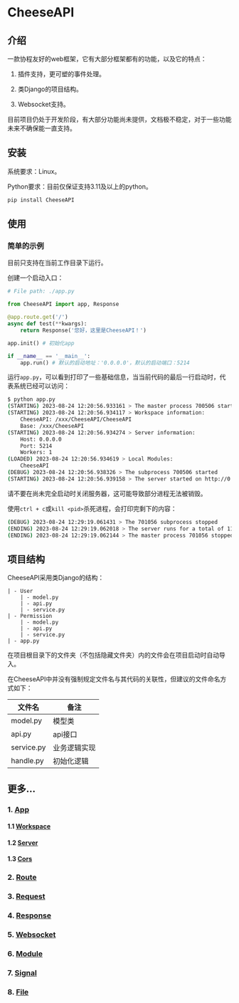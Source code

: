 # **CheeseAPI**

## **介绍**

一款协程友好的web框架，它有大部分框架都有的功能，以及它的特点：

1. 插件支持，更可塑的事件处理。

2. 类Django的项目结构。

3. Websocket支持。

目前项目仍处于开发阶段，有大部分功能尚未提供，文档极不稳定，对于一些功能未来不确保能一直支持。

## **安装**

系统要求：Linux。

Python要求：目前仅保证支持3.11及以上的python。

```bash
pip install CheeseAPI
```

## **使用**

### **简单的示例**

目前只支持在当前工作目录下运行。

创建一个启动入口：

```python
# File path: ./app.py

from CheeseAPI import app, Response

@app.route.get('/')
async def test(**kwargs):
    return Response('您好，这里是CheeseAPI！')

app.init() # 初始化app

if __name__ == '__main__':
    app.run() # 默认的启动地址：'0.0.0.0'，默认的启动端口：5214
```

运行`app.py`，可以看到打印了一些基础信息，当当前代码的最后一行启动时，代表系统已经可以访问：

```bash
$ python app.py
(STARTING) 2023-08-24 12:20:56.933161 > The master process 700506 started
(STARTING) 2023-08-24 12:20:56.934117 > Workspace information:
    CheeseAPI: /xxx/CheeseAPI/CheeseAPI
    Base: /xxx/CheeseAPI
(STARTING) 2023-08-24 12:20:56.934274 > Server information:
    Host: 0.0.0.0
    Port: 5214
    Workers: 1
(LOADED) 2023-08-24 12:20:56.934619 > Local Modules:
    CheeseAPI
(DEBUG) 2023-08-24 12:20:56.938326 > The subprocess 700506 started
(STARTING) 2023-08-24 12:20:56.939158 > The server started on http://0.0.0.0:5214
```

请不要在尚未完全启动时关闭服务器，这可能导致部分进程无法被销毁。

使用`ctrl + c`或`kill <pid>`杀死进程，会打印完剩下的内容：

```bash
(DEBUG) 2023-08-24 12:29:19.061431 > The 701056 subprocess stopped
(ENDING) 2023-08-24 12:29:19.062018 > The server runs for a total of 11.326843 seconds
(ENDING) 2023-08-24 12:29:19.062144 > The master process 701056 stopped
```

## **项目结构**

CheeseAPI采用类Django的结构：

```
| - User
    | - model.py
    | - api.py
    | - service.py
| - Permission
    | - model.py
    | - api.py
    | - service.py
| - app.py
```

在项目根目录下的文件夹（不包括隐藏文件夹）内的文件会在项目启动时自动导入。

在CheeseAPI中并没有强制规定文件名与其代码的关联性，但建议的文件命名方式如下：

| 文件名 | 备注 |
| - | - |
| model.py | 模型类 |
| api.py | api接口 |
| service.py | 业务逻辑实现 |
| handle.py | 初始化逻辑 |

## **更多...**

### 1. [**App**](https://github.com/CheeseUnknown/CheeseAPI/blob/master/documents/App.md)

#### 1.1 [**Workspace**](https://github.com/CheeseUnknown/CheeseAPI/blob/master/documents/App/Workspace.md)

#### 1.2 [**Server**](https://github.com/CheeseUnknown/CheeseAPI/blob/master/documents/App/Server.md)

#### 1.3 [**Cors**](https://github.com/CheeseUnknown/CheeseAPI/blob/master/documents/App/Cors.md)

### 2. [**Route**](https://github.com/CheeseUnknown/CheeseAPI/blob/master/documents/Route.md)

### 3. [**Request**](https://github.com/CheeseUnknown/CheeseAPI/blob/master/documents/Request.md)

### 4. [**Response**](https://github.com/CheeseUnknown/CheeseAPI/blob/master/documents/Response.md)

### 5. [**Websocket**](https://github.com/CheeseUnknown/CheeseAPI/blob/master/documents/Websocket.md)

### 6. [**Module**](https://github.com/CheeseUnknown/CheeseAPI/blob/master/documents/Module.md)

### 7. [**Signal**](https://github.com/CheeseUnknown/CheeseAPI/blob/master/documents/Signal.md)

### 8. [**File**](https://github.com/CheeseUnknown/CheeseAPI/blob/master/documents/File.md)
